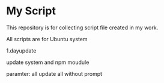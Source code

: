 My Script
========

This repository is for collecting script file created in my work.

All scripts are for Ubuntu system

1.dayupdate

update system and npm moudule

paramter: all    update all without prompt
